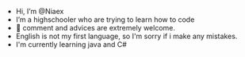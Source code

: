 -  Hi, I’m @Niaex
- I’m a highschooler who are trying to learn how to code
- 🌱 comment and advices are extremely welcome.
- English is not my first language, so I'm sorry if i make any mistakes.
- I'm currently learning java and C#
